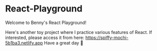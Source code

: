 # React-Playground
Welcome to Benny's React Playground!

Here's another toy project where I practice various features of React. If interested, please access it from here: https://spiffy-mochi-5b1ba3.netlify.app 
Have a great day 🥳
